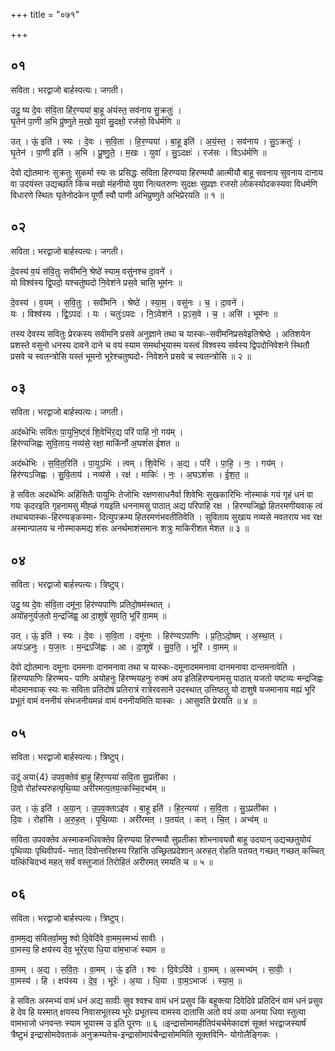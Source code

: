 +++
title = "०७१"

+++


## ०१
सविता। भरद्वाजो बार्हस्पत्यः। जगती।

उदु॒ ष्य दे॒वः स॑वि॒ता हि॑र॒ण्यया॑ बा॒हू अ॑यंस्त॒ सव॑नाय सु॒क्रतुः॑ ।  
घृ॒तेन॑ पा॒णी अ॒भि प्रु॑ष्णुते म॒खो युवा॑ सु॒दक्षो॒ रज॑सो॒ विध॑र्मणि ॥

उत् । ऊं॒ इति॑ । स्यः । दे॒वः । स॒वि॒ता । हि॒र॒ण्यया॑ । बा॒हू इति॑ । अ॒यं॒स्त॒ । सव॑नाय । सु॒ऽक्रतुः॑ ।  
घृ॒तेन॑ । पा॒णी इति॑ । अ॒भि । प्रु॒ष्णु॒ते॒ । म॒खः । युवा॑ । सु॒ऽदक्षः॑ । रज॑सः । विऽध॑र्मणि ॥

देवो द्योतमानः सुक्रतुः सुकर्मा स्यः सः प्रसिद्धः सविता हिरण्यया हिरण्मयौ आत्मीयौ बाहू सवनाय सुवनाय दानाय वा उदयंस्त उद्यच्छति किंच मखो मंहनीयो युवा नित्यतरुणः सुदक्षः सुप्रज्ञः रजसो लोकस्योदकस्यवा विधर्मणि विधारणे स्थितः घृतेनोदकेन पूर्णौ स्वौ पाणी अभिप्रुष्णुते अभिप्रेरयति ॥ १ ॥

## ०२
सविता। भरद्वाजो बार्हस्पत्यः। जगती।

दे॒वस्य॑ व॒यं स॑वि॒तुः सवी॑मनि॒ श्रेष्ठे॑ स्याम॒ वसु॑नश्च दा॒वने॑ ।  
यो विश्व॑स्य द्वि॒पदो॒ यश्चतु॑ष्पदो नि॒वेश॑ने प्रस॒वे चासि॒ भूम॑नः ॥

दे॒वस्य॑ । व॒यम् । स॒वि॒तुः । सवी॑मनि । श्रेष्ठे॑ । स्या॒म॒ । वसु॑नः । च॒ । दा॒वने॑ ।  
यः । विश्व॑स्य । द्वि॒ऽपदः॑ । यः । चतुः॑ऽपदः । नि॒ऽवेश॑ने । प्र॒ऽस॒वे । च॒ । असि॑ । भूम॑नः ॥

तस्य देवस्य सवितुः प्रेरकस्य सवीमनि प्रसवे अनुज्ञाने तथा च यास्कः-सवीमनिप्रसवेइतिश्रेष्ठे । अतिशयेन प्रशस्ते वसुनो धनस्य दावने दाने च वयं स्याम समर्थाभूयास्म यस्त्वं विश्वस्य सर्वस्य द्विपदोनिवेशने स्थितौ प्रसवे च स्वतन्त्रोसि यस्तं भूमनो भूरेश्चतुष्पदो- निवेशने प्रसवे च स्वतन्त्रोसि ॥ २ ॥

## ०३
सविता। भरद्वाजो बार्हस्पत्यः। जगती।

अद॑ब्धेभिः सवितः पा॒युभि॒ष्ट्वं शि॒वेभि॑र॒द्य परि॑ पाहि नो॒ गय॑म् ।  
हिर॑ण्यजिह्वः सुवि॒ताय॒ नव्य॑से॒ रक्षा॒ माकि॑र्नो अ॒घशं॑स ईशत ॥

अद॑ब्धेभिः । स॒वि॒त॒रिति॑ । पा॒युऽभिः॑ । त्वम् । शि॒वेभिः॑ । अ॒द्य । परि॑ । पा॒हि॒ । नः॒ । गय॑म् ।  
हिर॑ण्यऽजिह्वः । सु॒वि॒ताय॑ । नव्य॑से । रक्ष॑ । माकिः॑ । नः॒ । अ॒घऽशं॑सः । ई॒श॒त॒ ॥

हे सवितः अदब्धेभिः अहिंसितैः पायुभिः तेजोभिः रक्षणसाधनैर्वा शिवेभिः सुखकारिभिः नोस्माकं गयं गृहं धनं वा गयः कृदरइति गृहनामसु मीह्ळं गयइति धननामसु पाठात् अद्य परिपाहि रक्ष । हिरण्यजिह्वो हितरमणीयवाक् त्वं तथाचयास्कः-हिरण्यङ्कस्मा- दित्युपक्रम्य हितरमणंभवतीतिवेति । सुविताय सुखाय नव्यसे नवतराय भव रक्ष अस्मान्पालय च नोस्माकमद्य शंसः अनर्थमाशंसमानः शत्रुः माकिरीशत मेशत ॥ ३ ॥

## ०४
सविता। भरद्वाजो बार्हस्पत्यः। त्रिष्टुप्।

उदु॒ ष्य दे॒वः स॑वि॒ता दमू॑ना॒ हिर॑ण्यपाणिः प्रतिदो॒षम॑स्थात् ।  
अयो॑हनुर्यज॒तो म॒न्द्रजि॑ह्व॒ आ दा॒शुषे॑ सुवति॒ भूरि॑ वा॒मम् ॥

उत् । ऊं॒ इति॑ । स्यः । दे॒वः । स॒वि॒ता । दमू॑नाः । हिर॑ण्यऽपाणिः । प्र॒ति॒ऽदो॒षम् । अ॒स्था॒त् ।  
अयः॑ऽहनुः । य॒ज॒तः । म॒न्द्रऽजि॑ह्वः । आ । दा॒शुषे॑ । सु॒व॒ति॒ । भूरि॑ । वा॒मम् ॥

देवो द्योतमानः दमूनाः दममनाः दानमनावा तथा च यास्कः-दमूनादममनावा दानमनावा दान्तमनावेति । हिरण्यपाणिः हिरण्मय- पाणिः अयोहनुः हिरण्मयहनुः रुक्मं अय इतिहिरण्यनामसु पाठात् यजतो यष्टव्यः मन्द्रजिह्वः मोदमानवाक् स्यः सः सविता प्रतिदोषं प्रतिरात्रं रात्रेरवसाने उदस्थात् उत्तिष्ठतु यो दाशुषे यजमानाय मह्यं भूरि प्रभूतं वामं वननीयं संभजनीयमन्नं वामं वननीयमिति यास्कः । आसुवति प्रेरयति ॥ ४ ॥

## ०५
सविता। भरद्वाजो बार्हस्पत्यः। त्रिष्टुप्।

उदू॑ अया{4} उपव॒क्तेव॑ बा॒हू हि॑र॒ण्यया॑ सवि॒ता सु॒प्रती॑का ।  
दि॒वो रोहां॑स्यरुहत्पृथि॒व्या अरी॑रमत्प॒तय॒त्कच्चि॒दभ्व॑म् ॥

उत् । ऊं॒ इति॑ । अ॒या॒न् । उ॒प॒व॒क्ताऽइ॑व । बा॒हू इति॑ । हि॒र॒न्यया॑ । स॒वि॒ता । सु॒ऽप्रती॑का ।  
दि॒वः । रोहां॑सि । अ॒रु॒ह॒त् । पृ॒थि॒व्याः । अरी॑रमत् । प॒तय॑त् । कत् । चि॒त् । अभ्व॑म् ॥

सविता उपवक्तेव अस्माकमधिवक्तेव हिरण्यया हिरण्मयौ सुप्रतीका शोभनावयवौ बाहू उदयान् उद्यच्छतुयोयं पृथिव्याः पृथिवीपर्य- न्तात् दिवोन्तरिक्षस्य रिहांसि उच्छ्रितप्रदेशान् अरुहत् रोहति पतयत् गच्छत् गच्छत् कच्चित् यत्किंचिदभ्वं महत् सर्वं वस्तुजातं तिरोहितं अरीरमत् रमयति च ॥ ५ ॥

## ०६
सविता। भरद्वाजो बार्हस्पत्यः। त्रिष्टुप्।

वा॒मम॒द्य स॑वितर्वा॒ममु॒ श्वो दि॒वेदि॑वे वा॒मम॒स्मभ्यं॑ सावीः ।  
वा॒मस्य॒ हि क्षय॑स्य देव॒ भूरे॑र॒या धि॒या वा॑म॒भाजः॑ स्याम ॥

वा॒मम् । अ॒द्य । स॒वि॒तः॒ । वा॒मम् । ऊं॒ इति॑ । श्वः । दि॒वेऽदि॑वे । वा॒मम् । अ॒स्मभ्य॑म् । सा॒वीः॒ ।  
वा॒मस्य॑ । हि । क्षय॑स्य । दे॒व॒ । भूरेः॑ । अ॒या । धि॒या । वा॒म॒ऽभाजः॑ । स्या॒म॒ ॥

हे सवितः अस्मभ्यं वामं धनं अद्य सावीः सुव श्वश्च वामं धनं प्रसुव किं बहूक्त्या दिवेदिवे प्रतिदिनं वामं धनं प्रसुव हे देव हि यस्मात् क्षयस्य निवासभूतस्य भूरेः प्रभूतस्य वामस्य दातासि अतो वयं अया अनया धिया स्तुत्या वामभाजो धनवन्तः स्याम भूयास्म उ इति पूरणः ॥ ६ ॥इन्द्रासोमामहीतिपंचर्चमेकादशं सूक्तं भरद्वाजस्यार्षं त्रैष्टुभं इन्द्रासोमदेवताकं अनुक्रम्यतेच-इन्द्रासोमापंचैन्द्रासोममिति सूक्तविनि- योगोलैङ्गिकः ।
